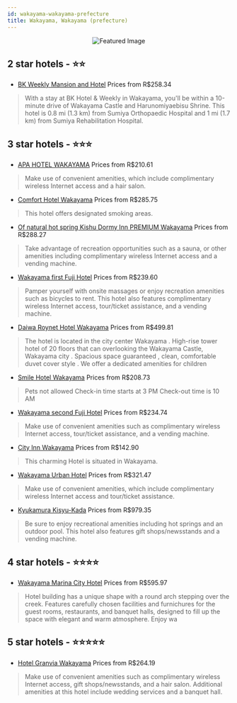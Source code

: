 ```yaml
---
id: wakayama-wakayama-prefecture
title: Wakayama, Wakayama (prefecture)
---
```


<center><img src="https://i.travelapi.com/hotels/2000000/1830000/1823900/1823827/d37cdbe3_z.jpg" alt="Featured Image" /></center>


##  2 star hotels - ⭐️⭐️

-    [BK Weekly Mansion and Hotel](https://www.hurb.com/br/hotels/wakayama/bk-weekly-mansion-and-hotel-JNP-JP888348?cmp=18055) Prices from R$258.34
   > With a stay at BK Hotel & Weekly in Wakayama, you'll be within a 10-minute drive of Wakayama Castle and Harunomiyaebisu Shrine. This hotel is 0.8 mi (1.3 km) from Sumiya Orthopaedic Hospital and 1 mi (1.7 km) from Sumiya Rehabilitation Hospital.

##  3 star hotels - ⭐️⭐️⭐️

-    [APA HOTEL WAKAYAMA](https://www.hurb.com/br/hotels/wakayama/apa-hotel-wakayama-JNP-JP684467?cmp=18055) Prices from R$210.61
   > Make use of convenient amenities, which include complimentary wireless Internet access and a hair salon.
-    [Comfort Hotel Wakayama](https://www.hurb.com/br/hotels/wakayama/comfort-hotel-wakayama-JNP-JP099820?cmp=18055) Prices from R$285.75
   > This hotel offers designated smoking areas.
-    [Of natural hot spring Kishu Dormy Inn PREMIUM Wakayama](https://www.hurb.com/br/hotels/wakayama/of-natural-hot-spring-kishu-dormy-inn-premium-wakayama-JNP-JP832308?cmp=18055) Prices from R$288.27
   > Take advantage of recreation opportunities such as a sauna, or other amenities including complimentary wireless Internet access and a vending machine.
-    [Wakayama first Fuji Hotel](https://www.hurb.com/br/hotels/wakayama/wakayama-first-fuji-hotel-JNP-JP479147?cmp=18055) Prices from R$239.60
   > Pamper yourself with onsite massages or enjoy recreation amenities such as bicycles to rent. This hotel also features complimentary wireless Internet access, tour/ticket assistance, and a vending machine.
-    [Daiwa Roynet Hotel Wakayama](https://www.hurb.com/br/hotels/wakayama/daiwa-roynet-hotel-wakayama-JNP-JP972789?cmp=18055) Prices from R$499.81
   > The hotel is located in the city center Wakayama . High-rise tower hotel of 20 floors that can overlooking the Wakayama Castle, Wakayama city . Spacious space guaranteed  , clean, comfortable duvet cover style . We offer a dedicated amenities for children
-    [Smile Hotel Wakayama](https://www.hurb.com/br/hotels/wakayama/smile-hotel-wakayama-JNP-JP01420G?cmp=18055) Prices from R$208.73
   > Pets not allowed  Check-in time starts at 3 PM  Check-out time is 10 AM
-    [Wakayama second Fuji Hotel](https://www.hurb.com/br/hotels/wakayama/wakayama-second-fuji-hotel-JNP-JP00607R?cmp=18055) Prices from R$234.74
   > Make use of convenient amenities such as complimentary wireless Internet access, tour/ticket assistance, and a vending machine.
-    [City Inn Wakayama](https://www.hurb.com/br/hotels/wakayama/city-inn-wakayama-JNP-JP175475?cmp=18055) Prices from R$142.90
   > This charming Hotel is situated in Wakayama. 
-    [Wakayama Urban Hotel](https://www.hurb.com/br/hotels/wakayama/wakayama-urban-hotel-JNP-JP153098?cmp=18055) Prices from R$321.47
   > Make use of convenient amenities, which include complimentary wireless Internet access and tour/ticket assistance.
-    [Kyukamura Kisyu-Kada](https://www.hurb.com/br/hotels/wakayama/kyukamura-kisyu-kada-JNP-JP932542?cmp=18055) Prices from R$979.35
   > Be sure to enjoy recreational amenities including hot springs and an outdoor pool. This hotel also features gift shops/newsstands and a vending machine.

##  4 star hotels - ⭐️⭐️⭐️⭐️

-    [Wakayama Marina City Hotel](https://www.hurb.com/br/hotels/wakayama/wakayama-marina-city-hotel-JNP-JP159872?cmp=18055) Prices from R$595.97
   > Hotel building has a unique shape with a round arch stepping over the creek. Features carefully chosen facilities and furnichures for the guest rooms, restaurants, and banquet halls, designed to fill up the space with elegant and warm atmosphere. Enjoy wa

##  5 star hotels - ⭐️⭐️⭐️⭐️⭐️

-    [Hotel Granvia Wakayama](https://www.hurb.com/br/hotels/wakayama/hotel-granvia-wakayama-JNP-JP228876?cmp=18055) Prices from R$264.19
   > Make use of convenient amenities such as complimentary wireless Internet access, gift shops/newsstands, and a hair salon. Additional amenities at this hotel include wedding services and a banquet hall.
